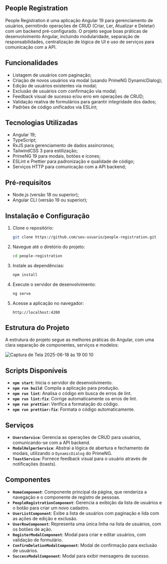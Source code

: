 ## People Registration

People Registration é uma aplicação Angular 19 para gerenciamento de usuários, permitindo operações de CRUD (Criar, Ler, Atualizar e Deletar) com um backend pré-configurado. O projeto segue boas práticas de desenvolvimento Angular, incluindo modularidade, separação de responsabilidades, centralização de lógica de UI e uso de serviços para comunicação com a API.

## Funcionalidades

- Listagem de usuários com paginação;
- Criação de novos usuários via modal (usando PrimeNG DynamicDialog);
- Edição de usuários existentes via modal;
- Exclusão de usuários com confirmação via modal;
- Feedback visual de sucesso e/ou erro em operações de CRUD;
- Validação reativa de formulários para garantir integridade dos dados;
- Padrões de código unificados via ESLint;

## Tecnologias Utilizadas

- Angular 19;
- TypeScript;
- RxJS para gerenciamento de dados assíncronos;
- TailwindCSS 3 para estilização;
- PrimeNG 19 para modais, botões e ícones;
- ESLint e Prettier para padronização e qualidade de código;
- Serviços HTTP para comunicação com a API backend;

## Pré-requisitos

- Node.js (versão 18 ou superior);
- Angular CLI (versão 19 ou superior);

## Instalação e Configuração

1. Clone o repositório:

   ```bash
   git clone https://github.com/seu-usuario/people-registration.git
   ```

2. Navegue até o diretório do projeto:

   ```bash
   cd people-registration
   ```

3. Instale as dependências:

   ```bash
   npm install
   ```

4. Execute o servidor de desenvolvimento:

   ```bash
   ng serve
   ```

5. Acesse a aplicação no navegador:
   ```
   http://localhost:4200
   ```

## Estrutura do Projeto

A estrutura do projeto segue as melhores práticas do Angular, com uma clara separação de componentes, serviços e modelos:

![Captura de Tela 2025-06-18 às 19 00 10](https://github.com/user-attachments/assets/2e4f7ebc-00f8-4b52-a515-77d6ce65b443)

## Scripts Disponíveis

- **`npm start`**: Inicia o servidor de desenvolvimento.
- **`npm run build`**: Compila a aplicação para produção.
- **`npm run lint`**: Analisa o código em busca de erros de lint.
- **`npm run lint:fix`**: Corrige automaticamente os erros de lint.
- **`npm run prettier`**: Verifica a formatação do código.
- **`npm run prettier:fix`**: Formata o código automaticamente.

## Serviços

- **`UsersService`**: Gerencia as operações de CRUD para usuários, comunicando-se com a API backend.
- **`ModalHelperService`**: Abstrai a lógica de abertura e fechamento de modais, utilizando o `DynamicDialog` do PrimeNG.
- **`ToastService`**: Fornece feedback visual para o usuário através de notificações (toasts).

## Componentes

- **`HomeComponent`**: Componente principal da página, que renderiza a navegação e o componente de registro de pessoas.
- **`PeopleRegistrationComponent`**: Gerencia a exibição da lista de usuários e o botão para criar um novo cadastro.
- **`UserListComponent`**: Exibe a lista de usuários com paginação e lida com as ações de edição e exclusão.
- **`UserRowComponent`**: Representa uma única linha na lista de usuários, com os botões de ação.
- **`RegisterModalComponent`**: Modal para criar e editar usuários, com validação de formulário.
- **`ConfirmDeletionModalComponent`**: Modal de confirmação para exclusão de usuários.
- **`SuccessModalComponent`**: Modal para exibir mensagens de sucesso.

